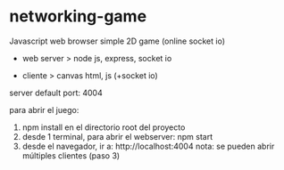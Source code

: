 # networking-game
Javascript web browser simple 2D game (online socket io)

* web server > node js, express, socket io

* cliente > canvas html, js (+socket io)

server default port: 4004

para abrir el juego:
1) npm install en el directorio root del proyecto
2) desde 1 terminal, para abrir el webserver: npm start
3) desde el navegador, ir a: http://localhost:4004 
nota: se pueden abrir múltiples clientes (paso 3)
  
